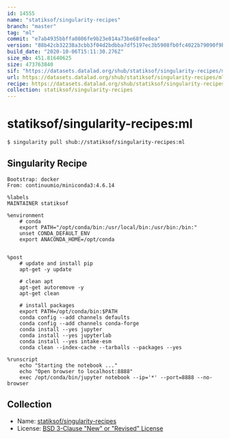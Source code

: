 ```yaml
---
id: 14555
name: "statiksof/singularity-recipes"
branch: "master"
tag: "ml"
commit: "e7ab4935bbffa0806fe9b23e014a73be68fee8ea"
version: "88b42cb32238a3cbb3f04d2bdbba7df5197ec3b5908fb0fc4022b79090f9bfc6"
build_date: "2020-10-06T15:11:30.276Z"
size_mb: 451.81640625
size: 473763840
sif: "https://datasets.datalad.org/shub/statiksof/singularity-recipes/ml/2020-10-06-e7ab4935-88b42cb3/88b42cb32238a3cbb3f04d2bdbba7df5197ec3b5908fb0fc4022b79090f9bfc6.sif"
url: https://datasets.datalad.org/shub/statiksof/singularity-recipes/ml/2020-10-06-e7ab4935-88b42cb3/
recipe: https://datasets.datalad.org/shub/statiksof/singularity-recipes/ml/2020-10-06-e7ab4935-88b42cb3/Singularity
collection: statiksof/singularity-recipes
---
```


# statiksof/singularity-recipes:ml

```bash
$ singularity pull shub://statiksof/singularity-recipes:ml
```

## Singularity Recipe

```singularity
Bootstrap: docker
From: continuumio/miniconda3:4.6.14

%labels
MAINTAINER statiksof

%environment    
    # conda
    export PATH="/opt/conda/bin:/usr/local/bin:/usr/bin:/bin:"
    unset CONDA_DEFAULT_ENV
    export ANACONDA_HOME=/opt/conda


%post
    # update and install pip
    apt-get -y update

    # clean apt
    apt-get autoremove -y
    apt-get clean

    # install packages
    export PATH=/opt/conda/bin:$PATH
    conda config --add channels defaults
    conda config --add channels conda-forge
    conda install --yes jupyter
    conda install --yes jupyterlab
    conda install --yes intake-esm
    conda clean --index-cache --tarballs --packages --yes

%runscript
    echo "Starting the notebook ..."
    echo "Open browser to localhost:8888"
    exec /opt/conda/bin/jupyter notebook --ip='*' --port=8888 --no-browser
```

## Collection

 - Name: [statiksof/singularity-recipes](https://github.com/statiksof/singularity-recipes)
 - License: [BSD 3-Clause "New" or "Revised" License](https://api.github.com/licenses/bsd-3-clause)

